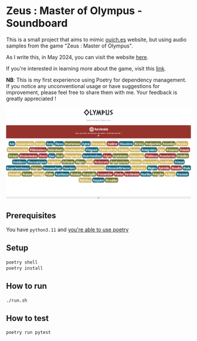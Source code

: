 # Zeus : Master of Olympus - Soundboard

This is a small project that aims to mimic [ouich.es](https://ouich.es/) website, but using audio samples from the game "Zeus : Master of Olympus".

As I write this, in May 2024, you can visit the website [here](https://olympus-k7cj.onrender.com/).

If you're interested in learning more about the game, visit this [link](https://www.masterofolympus.com/).

**NB**: This is my first experience using Poetry for dependency management. If you notice any unconventional usage or have suggestions for improvement, please feel free to share them with me. Your feedback is greatly appreciated !

![preview](preview.png)

## Prerequisites

You have `python3.11` and [you're able to use poetry](https://python-poetry.org/docs/)

## Setup

```shell
poetry shell
poetry install
```

## How to run

```shell
./run.sh
```

## How to test

```shell
poetry run pytest
```